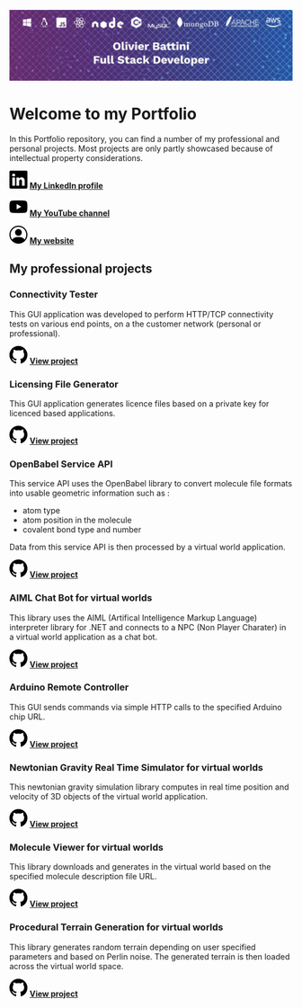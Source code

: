 ![Olivier Battini, Full Stack Developer](./images/linkedin-banner.jpg)

# Welcome to my Portfolio

In this Portfolio repository, you can find a number of my professional and personal projects. Most projects are only partly showcased because of intellectual property considerations.

[![LinkedIn](./images/linkedin.svg)](https://www.linkedin.com/in/olivier-battini/)
**[My LinkedIn profile](https://www.linkedin.com/in/olivier-battini/)**

[![YouTube](./images/youtube.svg)](https://www.youtube.com/channel/UCRkU7f0aKgiqFCJwBqa1XyQ)
**[My YouTube channel](https://www.youtube.com/channel/UCRkU7f0aKgiqFCJwBqa1XyQ)**

[![Website](./images/person-circle.svg)](https://olivierbattini.fr)
**[My website](https://olivierbattini.fr)**

## My professional projects

### Connectivity Tester

This GUI application was developed to perform HTTP/TCP connectivity tests on various end points, on a the customer network (personal or professional).

[![GitHub](./images/github.svg)](./projects/connectivity-tester/)
**[View project](./projects/connectivity-tester/)**

### Licensing File Generator

This GUI application generates licence files based on a private key for licenced based applications.

[![GitHub](./images/github.svg)](./projects/licensing/)
**[View project](./projects/licensing/)**

### OpenBabel Service API

This service API uses the OpenBabel library to convert molecule file formats into usable geometric information such as :

- atom type
- atom position in the molecule
- covalent bond type and number

Data from this service API is then processed by a virtual world application.

[![GitHub](./images/github.svg)](./projects/openbabel-service-api/)
**[View project](./projects/openbabel-service-api/)**

### AIML Chat Bot for virtual worlds

This library uses the AIML (Artifical Intelligence Markup Language) interpreter library for .NET and connects to a NPC (Non Player Charater) in a virtual world application as a chat bot.

[![GitHub](./images/github.svg)](./projects/opensim-aiml-chat-bot/)
**[View project](./projects/opensim-aiml-chat-bot/)**

### Arduino Remote Controller

This GUI sends commands via simple HTTP calls to the specified Arduino chip URL.

[![GitHub](./images/github.svg)](./projects/opensim-arduino/)
**[View project](./projects/opensim-arduino/)**

### Newtonian Gravity Real Time Simulator for virtual worlds

This newtonian gravity simulation library computes in real time position and velocity of 3D objects of the virtual world application.

[![GitHub](./images/github.svg)](./projects/opensim-gravity-simulator/)
**[View project](./projects/opensim-gravity-simulator/)**

### Molecule Viewer for virtual worlds

This library downloads and generates in the virtual world based on the specified molecule description file URL.

[![GitHub](./images/github.svg)](./projects/opensim-molecule-viewer/)
**[View project](./projects/opensim-molecule-viewer/)**

### Procedural Terrain Generation for virtual worlds

This library generates random terrain depending on user specified parameters and based on Perlin noise. The generated terrain is then loaded across the virtual world space.

[![GitHub](./images/github.svg)](./projects/opensim-procedural-terrain-generation/)
**[View project](./projects/opensim-procedural-terrain-generation/)**


